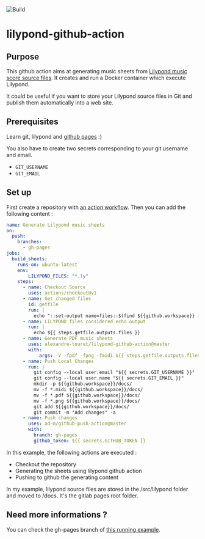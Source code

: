![Build](https://github.com/alexandre-touret/lilypond-github-action/workflows/Build/badge.svg)

# lilypond-github-action

## Purpose
This github action aims at generating music sheets from [Lilypond music score source files](https://lilypond.org).
It creates and run a Docker container which execute Lilypond.

It could be useful if you want to store your Lilypond source files in Git and publish them automatically into a web site.

## Prerequisites
Learn git, lilypond and [github pages](https://pages.github.com/)  :) 

You also have to create two secrets corresponding to your git username and email.
* ``GIT_USERNAME``
* ``GIT_EMAIL``

## Set up
First create a repository with [an action workflow](https://github.com/features/actions).
Then you can add the following content :

```yaml
name: Generate Lilypond music sheets
on:
  push:
    branches:
      - gh-pages
jobs:
  build_sheets:
    runs-on: ubuntu-latest
    env:
        LILYPOND_FILES: "*.ly"
    steps:
      - name: Checkout Source 
        uses: actions/checkout@v1
      - name: Get changed files
        id: getfile
        run: |
          echo "::set-output name=files::$(find ${{github.workspace}} -name "${{ env.LILYPOND_FILES }}" -printf "%P\n" | xargs)"
      - name: LILYPOND files considered echo output
        run: |
          echo ${{ steps.getfile.outputs.files }}
      - name: Generate PDF music sheets
        uses: alexandre-touret/lilypond-github-action@master
        with:
            args: -V -fpdf -fpng -fmidi ${{ steps.getfile.outputs.files }}
      - name: Push Local Changes
        run: |
          git config --local user.email "${{ secrets.GIT_USERNAME }}"
          git config --local user.name "${{ secrets.GIT_EMAIL }}"
          mkdir -p ${{github.workspace}}/docs/
          mv -f *.midi ${{github.workspace}}/docs/
          mv -f *.pdf ${{github.workspace}}/docs/
          mv -f *.png ${{github.workspace}}/docs/
          git add ${{github.workspace}}/docs/
          git commit -m "Add changes" -a
      - name: Push changes
        uses: ad-m/github-push-action@master
        with:
          branch: gh-pages
          github_token: ${{ secrets.GITHUB_TOKEN }}

```

In this example, the following actions are executed :
* Checkout the repository
* Generating the sheets using lilypond github action
* Pushing to github the generating content

In my example, lilypond source files are stored in the /src/lilypond folder and moved to /docs.
It's the gitlab pages root folder.

## Need more informations ?

You can check the gh-pages branch of [this running example](https://github.com/alexandre-touret/piano-sheets-as-code). 

